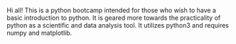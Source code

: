 Hi all!
This is a python bootcamp intended for those who wish to have a basic introduction to python. It is geared more towards the practicality of python as a scientific and data analysis tool. 
It utilizes python3 and requires numpy and matplotlib. 
